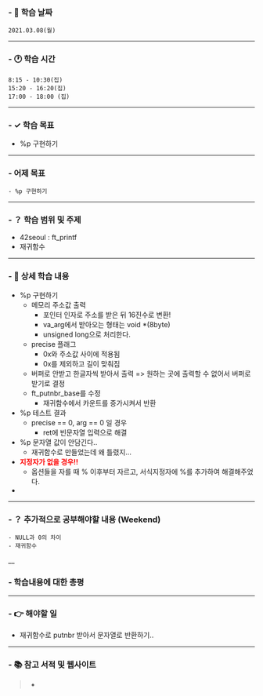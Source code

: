 ### - 📆 학습 날짜
	2021.03.08(월)
___
### - 🕐 학습 시간
```
8:15 - 10:30(집)
15:20 - 16:20(집)
17:00 - 18:00 (집)
```
___
### - ✓ 학습 목표
- %p 구현하기
___
### - 어제 목표
```
- %p 구현하기
```
___
### - ？ 학습 범위 및 주제
- 42seoul : ft_printf
- 재귀함수
___
### - 📝 상세 학습 내용
- %p 구현하기
    - 메모리 주소값 출력
      - 포인터 인자로 주소를 받은 뒤 16진수로 변환!
      - va_arg에서 받아오는 형태는 void *(8byte)
      - unsigned long으로 처리한다.
    - precise 플래그
      - 0x와 주소값 사이에 적용됨
      - 0x를 제외하고 길이 맞춰짐
    - 버퍼로 안받고 한글자씩 받아서 출력
	=> 원하는 곳에 출력할 수 없어서 버퍼로 받기로 결정
    - ft_putnbr_base를 수정
      - 재귀함수에서 카운트를 증가시켜서 반환
- %p 테스트 결과
  - precise == 0, arg == 0 일 경우
    - ret에 빈문자열 입력으로 해결
- %p 문자열 값이 안담긴다..
  - 재귀함수로 만들었는데 왜 틀렸지...
- __<span style="color:red">지정자가 없을 경우!!</span>__
  - 옵션들을 자를 때 % 이후부터 자르고, 서식지정자에 %를 추가하여 해결해주었다.
- 
___
### - ？ 추가적으로 공부해야할 내용 (Weekend)
	- NULL과 0의 차이
	- 재귀함수
__
### - 학습내용에 대한 총평

___
### - 👉 해야할 일
  - 재귀함수로 putnbr 받아서 문자열로 반환하기..
___
### - 📚 참고 서적 및 웹사이트
> - 